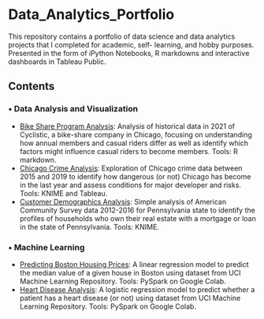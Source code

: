 # Data_Analytics_Portfolio

This repository contains a portfolio of data science and data analytics projects that I completed for academic, self- learning, and hobby purposes. Presented in the form of iPython Notebooks, R markdowns and interactive dashboards in Tableau Public.


## Contents

### •	Data Analysis and Visualization

*	[Bike Share Program Analysis](https://github.com/tnflynt/Data_Analytics_Portfolio/blob/main/Bike%20share%20program%20analysis.Rmd): Analysis of historical data in 2021 of Cyclistic, a bike-share company in Chicago, focusing on understanding how annual members and casual riders differ as well as identify which factors might influence casual riders to become members. Tools: R markdown.
*	[Chicago Crime Analysis](https://public.tableau.com/app/profile/trinh.flynt/viz/ChicagoCrime2015-2019/Story2): Exploration of Chicago crime data between 2015 and 2019 to identify how dangerous (or not) Chicago has become in the last year and assess conditions for major developer and risks. Tools: KNIME and Tableau.
*	[Customer Demographics Analysis](https://github.com/tnflynt/Data_Analytics_Portfolio/blob/main/Customer%20Demographics%20Analysis_KNIME.pdf): Simple analysis of American Community Survey data 2012-2016 for Pennsylvania state to identify the profiles of households who own their real estate with a mortgage or loan in the state of Pennsylvania. Tools: KNIME.

### •	Machine Learning

*	[Predicting Boston Housing Prices](https://github.com/tnflynt/Data_Analytics_Portfolio/blob/main/Boston_house_price_prediction.ipynb): A linear regression model to predict the median value of a given house in Boston using dataset from UCI Machine Learning Repository. Tools: PySpark on Google Colab.
*	[Heart Disease Analysis](https://github.com/tnflynt/Data_Analytics_Portfolio/blob/main/Heart_disease_prediction.ipynb): A logistic regression model to predict whether a patient has a heart disease (or not) using dataset from UCI Machine Learning Repository. Tools: PySpark on Google Colab.
